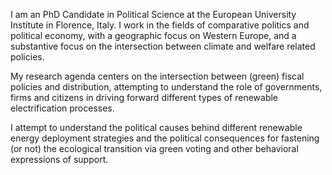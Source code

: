 I am an PhD Candidate in Political Science at the European University Institute in Florence, Italy. I work in the fields of comparative politics and political economy, with a geographic focus on Western Europe, and a substantive focus on the intersection between climate and welfare related policies.

My research agenda centers on the intersection between (green) fiscal policies and distribution, attempting to understand the role of governments, firms and citizens in driving forward different types of renewable electrification processes. 

I attempt to understand the political causes behind different renewable energy deployment strategies and the political consequences for fastening (or not) the ecological transition via green voting and other behavioral expressions of support.



<!---
Martinalberdi/Martinalberdi is a ✨ special ✨ repository because its `README.md` (this file) appears on your GitHub profile.
You can click the Preview link to take a look at your changes.
--->
